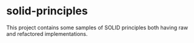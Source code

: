 # solid-principles

This project contains some samples of SOLID principles both having raw and refactored implementations.
